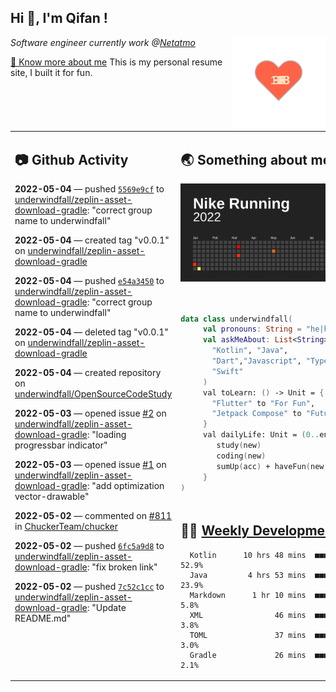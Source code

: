 <h2> Hi 👋, I'm Qifan ! </h2>
<a href="https://github.com/underwindfall/iBeats"><img align="right" width="150px" src="https://raw.githubusercontent.com/underwindfall/iBeats/main/files/heart.svg"/></a>
<p><em>Software engineer currently work @<a href="https://www.netatmo.com">Netatmo</a></em></p>
<p><a href="https://qifanyang.com/resume" target="_blank"> 🔭 Know more about me</a> This is my personal resume site, I built it for fun.</p>
<table><tr><td valign="top" rowspan="2">

 ## 📷 Github Activity
 <!-- githubActivity starts -->
  **2022-05-04** — pushed [`5569e9cf`](https://github.com/underwindfall/zeplin-asset-download-gradle/commit/5569e9cfd95ede549171be9af36e0bde2518bda6) to [underwindfall/zeplin-asset-download-gradle](https://api.github.com/repos/underwindfall/zeplin-asset-download-gradle): "correct group name to underwindfall"

  **2022-05-04** — created tag "v0.0.1" on [underwindfall/zeplin-asset-download-gradle](https://api.github.com/repos/underwindfall/zeplin-asset-download-gradle)

  **2022-05-04** — pushed [`e54a3450`](https://github.com/underwindfall/zeplin-asset-download-gradle/commit/e54a3450eb4b937d8784866af4df12cb53b6c357) to [underwindfall/zeplin-asset-download-gradle](https://api.github.com/repos/underwindfall/zeplin-asset-download-gradle): "correct group name to underwindfall"

  **2022-05-04** — deleted tag "v0.0.1" on [underwindfall/zeplin-asset-download-gradle](https://api.github.com/repos/underwindfall/zeplin-asset-download-gradle)

  **2022-05-04** — created repository on [underwindfall/OpenSourceCodeStudy](https://api.github.com/repos/underwindfall/OpenSourceCodeStudy)

  **2022-05-03** — opened issue [#2](https://api.github.com/repos/underwindfall/zeplin-asset-download-gradle/issues/2) on [underwindfall/zeplin-asset-download-gradle](https://api.github.com/repos/underwindfall/zeplin-asset-download-gradle): "loading progressbar indicator"

  **2022-05-03** — opened issue [#1](https://api.github.com/repos/underwindfall/zeplin-asset-download-gradle/issues/1) on [underwindfall/zeplin-asset-download-gradle](https://api.github.com/repos/underwindfall/zeplin-asset-download-gradle): "add optimization vector-drawable"

  **2022-05-02** — commented on [#811](https://github.com/ChuckerTeam/chucker/issues/811#issuecomment-1115329957) in [ChuckerTeam/chucker](https://api.github.com/repos/ChuckerTeam/chucker)

  **2022-05-02** — pushed [`6fc5a9d8`](https://github.com/underwindfall/zeplin-asset-download-gradle/commit/6fc5a9d82cc371b7a9ea6a41ec90ac63feaabe34) to [underwindfall/zeplin-asset-download-gradle](https://api.github.com/repos/underwindfall/zeplin-asset-download-gradle): "fix broken link"

  **2022-05-02** — pushed [`7c52c1cc`](https://github.com/underwindfall/zeplin-asset-download-gradle/commit/7c52c1cc65e40d8805a36c0a55daa7e44fc62554) to [underwindfall/zeplin-asset-download-gradle](https://api.github.com/repos/underwindfall/zeplin-asset-download-gradle): "Update README.md"
 <!-- githubActivity ends -->
 </td><td valign="top">

 ## 🌏 Something about me
 <!-- profile starts -->
 <a href="https://github.com/underwindfall" width="100%">
   <img src="https://github.com/underwindfall/GitHubPoster/blob/main/examples/nike.svg"/>
 </a>
 <br/>
 <br/>
 <br/>

 ```kotlin
 data class underwindfall(
      val pronouns: String = "he|him",
      val askMeAbout: List<String> = listOf(
        "Kotlin", "Java",
        "Dart","Javascript", "Typescript",
        "Swift"
      )
      val toLearn: () -> Unit = {
        "Flutter" to "For Fun",
        "Jetpack Compose" to "Future"
      }
      val dailyLife: Unit = (0..end).reduce { acc, new ->
         study(new)
         coding(new)
         sumUp(acc) + haveFun(new)
      }
 )
 ```
 <!-- profile ends -->
 </td></tr><tr><td valign="top">

 ## 🏊‍♂️ <a href="https://gist.github.com/underwindfall/377ee88ba1fabd1e93516e48ca9c61eb" target="_blank">Weekly Development Breakdown</a>
  <!-- codeTime starts -->
  ```text
    Kotlin      10 hrs 48 mins  ■■■■■■■■■■■■■■■■◱□□□□□□□  52.9%
    Java         4 hrs 53 mins  ■■■■■■■■■◱□□□□□□□□□□□□□□  23.9%
    Markdown      1 hr 10 mins  ■■■■▦□□□□□□□□□□□□□□□□□□□   5.8%
    XML                46 mins  ■■■■▥□□□□□□□□□□□□□□□□□□□   3.8%
    TOML               37 mins  ■■■■◱□□□□□□□□□□□□□□□□□□□   3.0%
    Gradle             26 mins  ■■■■□□□□□□□□□□□□□□□□□□□□   2.1%
  ```
  <!-- codeTime starts -->
  </td></tr></table>